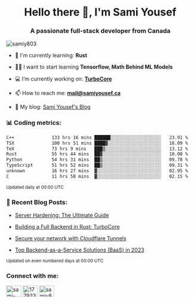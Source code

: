 <h1 align="center">Hello there 👋, I'm Sami Yousef</h1>
<h3 align="center">A passionate full-stack developer from Canada</h3>

<p align="left"> <img src="https://komarev.com/ghpvc/?username=samiy803&label=Profile%20views&color=0e75b6&style=flat" alt="samiy803" /> </p>

- 🌱 I'm currently learning: **Rust**

- 👨‍💻 I want to start learning **Tensorflow, Math Behind ML Models**

- 💻 I’m currently working on: **[TurboCore](https://github.com/samiy803/TurboCore)**

- 📫 How to reach me: **mail@samiyousef.ca**

- 📝 My blog: [Sami Yousef's Blog](https://blog.samiyousef.ca)

<h3 align="left">📊 Coding metrics:</h3>
<!--START_SECTION:waka-->

```txt
C++              133 hrs 16 mins ██████░░░░░░░░░░░░░░░░░░░   23.91 %
TSX              100 hrs 51 mins ████▓░░░░░░░░░░░░░░░░░░░░   18.09 %
TeX              73 hrs 9 mins   ███▒░░░░░░░░░░░░░░░░░░░░░   13.12 %
Rust             55 hrs 44 mins  ██▓░░░░░░░░░░░░░░░░░░░░░░   10.00 %
Python           54 hrs 31 mins  ██▒░░░░░░░░░░░░░░░░░░░░░░   09.78 %
TypeScript       51 hrs 52 mins  ██▒░░░░░░░░░░░░░░░░░░░░░░   09.31 %
unknown          16 hrs 27 mins  ▓░░░░░░░░░░░░░░░░░░░░░░░░   02.95 %
C                11 hrs 58 mins  ▓░░░░░░░░░░░░░░░░░░░░░░░░   02.15 %
```

<!--END_SECTION:waka-->
<sup>Updated daily at 00:00 UTC</sup>

<h3 align="left">📝 Recent Blog Posts:</h3>

<!-- BLOG-POST-LIST:START -->
- [Server Hardening: The Ultimate Guide](https://blog.samiyousef.ca/server-hardening-the-ultimate-guide/)

- [Building a Full Backend in Rust: TurboCore](https://blog.samiyousef.ca/building-a-full-backend-in-rust-turbocore/)

- [Secure your network with Cloudflare Tunnels](https://blog.samiyousef.ca/secure-your-network-with-cloudflare-tunnels/)

- [Top Backend-as-a-Service Solutions &lpar;BaaS&rpar; in 2023](https://blog.samiyousef.ca/comparing-backend-as-a-service-solutions-a-complete-guide/)
<!-- BLOG-POST-LIST:END -->
<sup>Updated on even numbered days at 00:00 UTC</sup>

<h3 align="left">Connect with me:</h3>
<p align="left">
<a href="https://linkedin.com/in/sami-yousef" target="blank"><img align="center" src="https://raw.githubusercontent.com/rahuldkjain/github-profile-readme-generator/master/src/images/icons/Social/linked-in-alt.svg" alt="sami-yousef" height="30" width="40" /></a>
<a href="https://stackoverflow.com/users/17793354" target="blank"><img align="center" src="https://raw.githubusercontent.com/rahuldkjain/github-profile-readme-generator/master/src/images/icons/Social/stack-overflow.svg" alt="17793354" height="30" width="40" /></a>
<a href="https://www.leetcode.com/samiy8030" target="blank"><img align="center" src="https://raw.githubusercontent.com/rahuldkjain/github-profile-readme-generator/master/src/images/icons/Social/leet-code.svg" alt="samiy8030" height="30" width="40" /></a>
</p>
